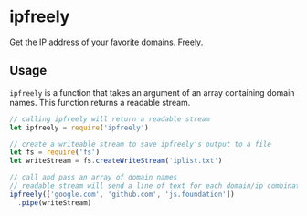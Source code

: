 # ipfreely
Get the IP address of your favorite domains. Freely.

## Usage
`ipfreely` is a function that takes an argument of an array containing domain names.
This function returns a readable stream.

```javascript
// calling ipfreely will return a readable stream
let ipfreely = require('ipfreely')

// create a writeable stream to save ipfreely's output to a file
let fs = require('fs')
let writeStream = fs.createWriteStream('iplist.txt')

// call and pass an array of domain names
// readable stream will send a line of text for each domain/ip combination
ipfreely(['google.com', 'github.com', 'js.foundation'])
  .pipe(writeStream)
```